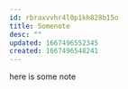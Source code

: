 ```yaml
---
id: rbraxvvhr4l0p1kh828b15o
title: Somenote
desc: ""
updated: 1667496552345
created: 1667496548241
---
```


here is some note
